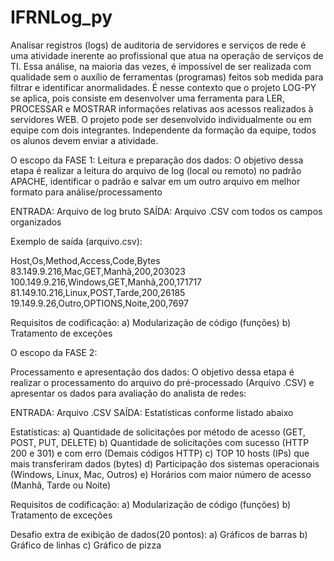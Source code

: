 # IFRNLog_py
Analisar registros (logs) de auditoria de servidores e serviços de rede é uma atividade inerente ao profissional que atua na operação de serviços de TI.
Essa análise, na maioria das vezes, é impossível de ser realizada com qualidade sem o auxílio de ferramentas (programas) feitos sob medida para filtrar
e identificar anormalidades. É nesse contexto que o projeto LOG-PY se aplica, pois consiste em desenvolver uma ferramenta para LER, PROCESSAR e MOSTRAR
informações relativas aos acessos realizados à servidores WEB.   O projeto pode ser desenvolvido individualmente ou em equipe com dois integrantes.
Independente da formação da equipe, todos os alunos devem enviar a atividade.

O escopo da FASE 1:
Leitura e preparação dos dados:
O objetivo dessa etapa é realizar a leitura do arquivo de log (local ou remoto) no padrão APACHE, identificar o padrão e salvar em um outro arquivo em
melhor formato para análise/processamento

ENTRADA: Arquivo de log bruto
SAÍDA: Arquivo .CSV com todos os campos organizados

Exemplo de saída (arquivo.csv):

Host,Os,Method,Access,Code,Bytes
83.149.9.216,Mac,GET,Manhã,200,203023
100.149.9.216,Windows,GET,Manhã,200,171717
81.149.10.216,Linux,POST,Tarde,200,26185
19.149.9.26,Outro,OPTIONS,Noite,200,7697

Requisitos de codificação:
a) Modularização de código (funções)
b) Tratamento de exceções

O escopo da FASE 2:

Processamento e apresentação dos dados:
O objetivo dessa etapa é realizar o processamento do arquivo do pré-processado (Arquivo .CSV) e apresentar os dados para avaliação do analista de redes:

ENTRADA: Arquivo .CSV
SAÍDA: Estatísticas conforme listado abaixo


Estatísticas: a) Quantidade de solicitações por método de acesso (GET, POST, PUT, DELETE)
b) Quantidade de solicitações com sucesso (HTTP 200 e 301) e com erro (Demais códigos HTTP)
c) TOP 10 hosts (IPs) que mais transferiram dados (bytes)
d) Participação dos sistemas operacionais (Windows, Linux, Mac, Outros)
e) Horários com maior número de acesso (Manhã, Tarde ou Noite)


Requisitos de codificação:
a) Modularização de código (funções)
b) Tratamento de exceções


Desafio extra de exibição de dados(20 pontos):
a) Gráficos de barras
b) Gráfico de linhas
c) Gráfico de pizza
